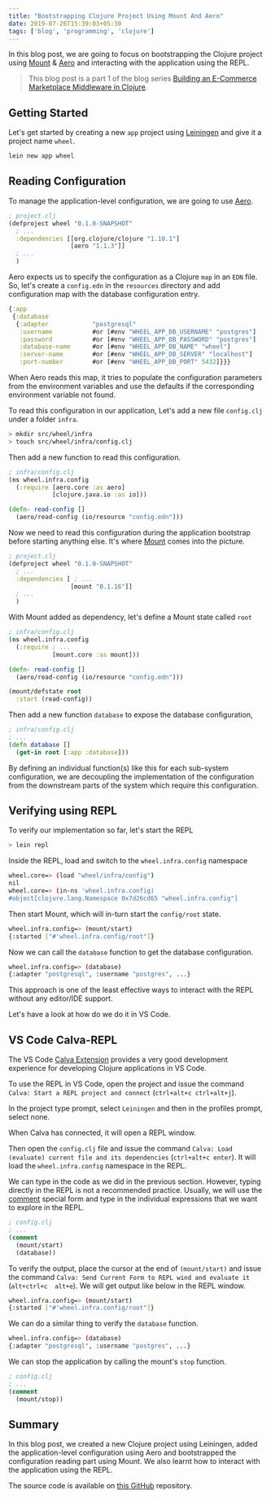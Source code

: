 ```yaml
---
title: "Bootstrapping Clojure Project Using Mount And Aero"
date: 2019-07-26T15:39:03+05:30
tags: ['blog', 'programming', 'clojure']
---
```


In this blog post, we are going to focus on bootstrapping the Clojure project using [Mount](https://github.com/tolitius/mount) & [Aero](https://github.com/juxt/aero) and interacting with the application using the REPL.


> This blog post is a part 1 of the blog series [Building an E-Commerce Marketplace Middleware in Clojure](/blog/marketplace-middleware/intro).


## Getting Started

Let's get started by creating a new `app` project using [Leiningen](https://github.com/technomancy/leiningen) and give it a project name `wheel`. 

```bash
lein new app wheel
```

## Reading Configuration

To manage the application-level configuration, we are going to use [Aero](https://github.com/juxt/aero). 

```clojure
; project.clj
(defproject wheel "0.1.0-SNAPSHOT"
  ; ...
  :dependencies [[org.clojure/clojure "1.10.1"]
                 [aero "1.1.3"]]
  ; ...
  )
```

Aero expects us to specify the configuration as a Clojure `map` in an `EDN` file. So, let's create a `config.edn` in the `resources` directory and add configuration map with the database configuration entry.

```clojure
{:app
 {:database
  {:adapter            "postgresql"
   :username           #or [#env "WHEEL_APP_DB_USERNAME" "postgres"]
   :password           #or [#env "WHEEL_APP_DB_PASSWORD" "postgres"]
   :database-name      #or [#env "WHEEL_APP_DB_NAME" "wheel"]
   :server-name        #or [#env "WHEEL_APP_DB_SERVER" "localhost"]
   :port-number        #or [#env "WHEEL_APP_DB_PORT" 5432]}}}
```

When Aero reads this map, it tries to populate the configuration parameters from the environment variables and use the defaults if the corresponding environment variable not found. 

To read this configuration in our application, Let's add a new file `config.clj` under a folder `infra`. 

```bash
> mkdir src/wheel/infra
> touch src/wheel/infra/config.clj
```

Then add a new function to read this configuration.

```clojure
; infra/config.clj
(ns wheel.infra.config
  (:require [aero.core :as aero]
            [clojure.java.io :as io]))

(defn- read-config []
  (aero/read-config (io/resource "config.edn")))
```

Now we need to read this configuration during the application bootstrap before starting anything else. It's where [Mount](https://github.com/tolitius/mount) comes into the picture. 

```clojure
; project.clj
(defproject wheel "0.1.0-SNAPSHOT"
  ; ...
  :dependencies [ ; ...
                 [mount "0.1.16"]]
  ; ...
  )
```

With Mount added as dependency, let's define a Mount state called `root` 

```clojure
; infra/config.clj
(ns wheel.infra.config
  (:require ; ...
            [mount.core :as mount]))

(defn- read-config []
  (aero/read-config (io/resource "config.edn")))

(mount/defstate root
  :start (read-config))
```

Then add a new function `database` to expose the database configuration, 

```clojure
; infra/config.clj
; ...
(defn database []
  (get-in root [:app :database]))
```

By defining an individual function(s) like this for each sub-system configuration, we are decoupling the implementation of the configuration from the downstream parts of the system which require this configuration. 

## Verifying using REPL

To verify our implementation so far, let's start the REPL

```bash
> lein repl
```

Inside the REPL, load and switch to the `wheel.infra.config` namespace

```bash
wheel.core=> (load "wheel/infra/config")
nil
wheel.core=> (in-ns 'wheel.infra.config)
#object[clojure.lang.Namespace 0x7d26cd65 "wheel.infra.config"]
```

Then start Mount, which will in-turn start the `config/root` state.

```bash
wheel.infra.config=> (mount/start)
{:started ["#'wheel.infra.config/root"]}
```

Now we can call the `database` function to get the database configuration.

```bash
wheel.infra.config=> (database)
{:adapter "postgresql", :username "postgres", ...}
```

This approach is one of the least effective ways to interact with the REPL without any editor/IDE support. 

Let's have a look at how do we do it in VS Code.

## VS Code Calva-REPL

The VS Code [Calva Extension](https://marketplace.visualstudio.com/items?itemName=betterthantomorrow.calva) provides a very good development experience for developing Clojure applications in VS Code. 

To use the REPL in VS Code, open the project and issue the command `Calva: Start a REPL project and connect` (`ctrl+alt+c ctrl+alt+j`).

In the project type prompt, select `Leiningen` and then in the profiles prompt, select none. 

When Calva has connected, it will open a REPL window. 

Then open the `config.clj` file and issue the command `Calva: Load (evaluate) current file and its dependencies` (`ctrl+alt+c enter`). It will load the `wheel.infra.config` namespace in the REPL.

We can type in the code as we did in the previous section. However, typing directly in the REPL is not a recommended practice. Usually, we will use the [comment](https://clojuredocs.org/clojure.core/comment) special form and type in the individual expressions that we want to explore in the REPL. 

```clojure
; config.clj
; ...
(comment 
  (mount/start)
  (database))
```

To verify the output, place the cursor at the end of `(mount/start)` and issue the command `Calva: Send Current Form to REPL wind and evaluate it` (`alt+ctrl+c  alt+e`). We will get output like below in the REPL window. 

```bash
wheel.infra.config=> (mount/start)
{:started ["#'wheel.infra.config/root"]}
```

We can do a similar thing to verify the `database` function.

```bash
wheel.infra.config=> (database)
{:adapter "postgresql", :username "postgres", ...}
```

We can stop the application by calling the mount's `stop` function.

```clojure
; config.clj
; ...
(comment 
  (mount/stop))
```

## Summary

In this blog post, we created a new Clojure project using Leiningen, added the application-level configuration using Aero and bootstrapped the configuration reading part using Mount. We also learnt how to interact with the application using the REPL.

The source code is available on [this GitHub](https://github.com/demystifyfp/BlogSamples/tree/0.13/clojure/wheel) repository. 
